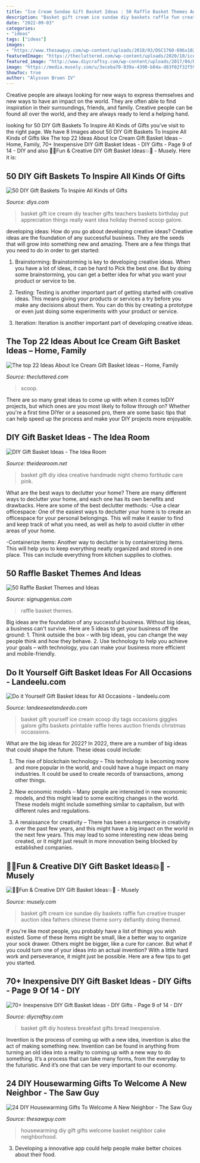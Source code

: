 ```yaml
---
title: "Ice Cream Sundae Gift Basket Ideas : 50 Raffle Basket Themes And Ideas"
description: "Basket gift cream ice sundae diy baskets raffle fun creative trusper auction idea fathers chinese theme sorry defiantly doing themed"
date: "2022-09-03"
categories:
- "ideas"
tags: ["ideas"]
images:
- "https://www.thesawguy.com/wp-content/uploads/2018/03/DSC1760-696x1024.jpg"
featuredImage: "https://thecluttered.com/wp-content/uploads/2020/10/ice-cream-gift-basket-ideas-inspirational-ice-cream-t-basket-toppings-cones-and-a-scoop-of-ice-cream-gift-basket-ideas-scaled.jpg"
featured_image: "http://www.diycraftsy.com/wp-content/uploads/2017/04/DIY-Breakfast-Bread-and-Honey-Butter-Hostess-Gift-Basket.jpg"
image: "https://media.musely.com/u/3eceba70-039a-4390-b84a-d83f02f32f59.jpg"
ShowToc: true
author: "Alysson Bruen IV"
---
```



Creative people are always looking for new ways to express themselves and new ways to have an impact on the world. They are often able to find inspiration in their surroundings, friends, and family. Creative people can be found all over the world, and they are always ready to lend a helping hand.

	

		
looking for 50 DIY Gift Baskets To Inspire All Kinds of Gifts you've visit to the right page. We have 8 Images about 50 DIY Gift Baskets To Inspire All Kinds of Gifts like The top 22 Ideas About Ice Cream Gift Basket Ideas – Home, Family, 70+ Inexpensive DIY Gift Basket Ideas - DIY Gifts - Page 9 of 14 - DIY and also 🎉💥Fun &amp; Creative DIY Gift Basket Ideas💥🎉 - Musely. Here it is:
		
    
## 50 DIY Gift Baskets To Inspire All Kinds Of Gifts

<img loading=lazy src="https://cdn.diys.com/wp-content/uploads/2017/05/DIY-Ice-Cream-Gift-Basket.jpg" onerror="this.onerror=null;this.src='https://tse3.mm.bing.net/th?id=OIP.K3dAyqYjWzqCuhjkveJ67gHaLH&amp;pid=15.1';" alt="50 DIY Gift Baskets To Inspire All Kinds of Gifts">

_Source: diys.com_

>basket gift ice cream diy teacher gifts teachers baskets birthday put appreciation things really want idea holiday themed scoop galore. 

	

developing ideas: How do you go about developing creative ideas?
Creative ideas are the foundation of any successful business. They are the seeds that will grow into something new and amazing. There are a few things that you need to do in order to get started:
1. Brainstorming: Brainstorming is key to developing creative ideas. When you have a lot of ideas, it can be hard to Pick the best one. But by doing some brainstorming, you can get a better idea for what you want your product or service to be.

2. Testing: Testing is another important part of getting started with creative ideas. This means giving your products or services a try before you make any decisions about them. You can do this by creating a prototype or even just doing some experiments with your product or service.

3. Iteration: Iteration is another important part of developing creative ideas.

    
## The Top 22 Ideas About Ice Cream Gift Basket Ideas – Home, Family

<img loading=lazy src="https://thecluttered.com/wp-content/uploads/2020/10/ice-cream-gift-basket-ideas-inspirational-ice-cream-t-basket-toppings-cones-and-a-scoop-of-ice-cream-gift-basket-ideas-scaled.jpg" onerror="this.onerror=null;this.src='https://tse4.mm.bing.net/th?id=OIP.m71X9SOMZrXdmy2DOS1B3wHaJ4&amp;pid=15.1';" alt="The top 22 Ideas About Ice Cream Gift Basket Ideas – Home, Family">

_Source: thecluttered.com_

>scoop. 

	

There are so many great ideas to come up with when it comes toDIY projects, but which ones are you most likely to follow through on? Whether you're a first time DIYer or a seasoned pro, there are some basic tips that can help speed up the process and make your DIY projects more enjoyable.

    
## DIY Gift Basket Ideas - The Idea Room

<img loading=lazy src="http://www.theidearoom.net/wp-content/uploads/2016/10/35-creative-diy-gift-basket-ideas.jpg" onerror="this.onerror=null;this.src='https://tse3.mm.bing.net/th?id=OIP.rfNI-04wl9OVbcNx5OA1NgHaLH&amp;pid=15.1';" alt="DIY Gift Basket Ideas - The Idea Room">

_Source: theidearoom.net_

>basket gift diy idea creative handmade night chemo fortitude care pink. 

	

What are the best ways to declutter your home?
There are many different ways to declutter your home, and each one has its own benefits and drawbacks. Here are some of the best declutter methods: 
-Use a clear officespace: One of the easiest ways to declutter your home is to create an officespace for your personal belongings. This will make it easier to find and keep track of what you need, as well as help to avoid clutter in other areas of your home. 

-Containerize items: Another way to declutter is by containerizing items. This will help you to keep everything neatly organized and stored in one place. This can include everything from kitchen supplies to clothes.

    
## 50 Raffle Basket Themes And Ideas

<img loading=lazy src="https://www.signupgenius.com/cms/socialMediaImages/raffle-basket-themes-ideas-article-1200x8005.jpg" onerror="this.onerror=null;this.src='https://tse1.mm.bing.net/th?id=OIP.xTrhBepStDI8ZnGzFbbmWQHaE8&amp;pid=15.1';" alt="50 Raffle Basket Themes and Ideas">

_Source: signupgenius.com_

>raffle basket themes. 

	

Big ideas are the foundation of any successful business. Without big ideas, a business can't survive. Here are 5 ideas to get your business off the ground: 1. Think outside the box – with big ideas, you can change the way people think and how they behave. 2. Use technology to help you achieve your goals – with technology, you can make your business more efficient and mobile-friendly. 
    
## Do It Yourself Gift Basket Ideas For All Occasions - Landeelu.com

<img loading=lazy src="https://i0.wp.com/www.landeeseelandeedo.com/wp-content/uploads/2016/06/Do-it-Yourself-Gift-Basket-Ideas-for-all-Occassions-Heres-The-SCOOP-Ice-Cream-Gift-Basket-Idea-and-FREE-Printable-Ice-Cream-Tags-via-Giggles-Galore.jpg?resize=610%2C916&amp;ssl=1" onerror="this.onerror=null;this.src='https://tse1.mm.bing.net/th?id=OIP.Re33IkpsMRtKAzMrem9z6gHaLH&amp;pid=15.1';" alt="Do it Yourself Gift Basket Ideas for All Occasions - landeelu.com">

_Source: landeeseelandeedo.com_

>basket gift yourself ice cream scoop diy tags occasions giggles galore gifts baskets printable raffle heres auction friends christmas occassions. 

	

What are the big ideas for 2022?
In 2022, there are a number of big ideas that could shape the future. These ideas could include:
1. The rise of blockchain technology – This technology is becoming more and more popular in the world, and could have a huge impact on many industries. It could be used to create records of transactions, among other things.

2. New economic models – Many people are interested in new economic models, and this might lead to some exciting changes in the world. These models might include something similar to capitalism, but with different rules and regulations.

3. A renaissance for creativity – There has been a resurgence in creativity over the past few years, and this might have a big impact on the world in the next few years. This may lead to some interesting new ideas being created, or it might just result in more innovation being blocked by established companies.

    
## 🎉💥Fun &amp; Creative DIY Gift Basket Ideas💥🎉 - Musely

<img loading=lazy src="https://media.musely.com/u/3eceba70-039a-4390-b84a-d83f02f32f59.jpg" onerror="this.onerror=null;this.src='https://tse2.mm.bing.net/th?id=OIP.tpjQI2XvgY8uRw5UoFxUTgHaFj&amp;pid=15.1';" alt="🎉💥Fun &amp; Creative DIY Gift Basket Ideas💥🎉 - Musely">

_Source: musely.com_

>basket gift cream ice sundae diy baskets raffle fun creative trusper auction idea fathers chinese theme sorry defiantly doing themed. 

	

If you're like most people, you probably have a list of things you wish existed. Some of these items might be small, like a better way to organize your sock drawer. Others might be bigger, like a cure for cancer. But what if you could turn one of your ideas into an actual invention? With a little hard work and perseverance, it might just be possible. Here are a few tips to get you started.

    
## 70+ Inexpensive DIY Gift Basket Ideas - DIY Gifts - Page 9 Of 14 - DIY

<img loading=lazy src="http://www.diycraftsy.com/wp-content/uploads/2017/04/DIY-Breakfast-Bread-and-Honey-Butter-Hostess-Gift-Basket.jpg" onerror="this.onerror=null;this.src='https://tse1.mm.bing.net/th?id=OIP.eVj9lFv-hKrwFPLNNZpEVgHaLK&amp;pid=15.1';" alt="70+ Inexpensive DIY Gift Basket Ideas - DIY Gifts - Page 9 of 14 - DIY">

_Source: diycraftsy.com_

>basket gift diy hostess breakfast gifts bread inexpensive. 

	

Invention is the process of coming up with a new idea, invention is also the act of making something new. Invention can be found in anything from turning an old idea into a reality to coming up with a new way to do something. It’s a process that can take many forms, from the everyday to the futuristic. And it’s one that can be very important to our economy.

    
## 24 DIY Housewarming Gifts To Welcome A New Neighbor - The Saw Guy

<img loading=lazy src="https://www.thesawguy.com/wp-content/uploads/2018/03/DSC1760-696x1024.jpg" onerror="this.onerror=null;this.src='https://tse3.mm.bing.net/th?id=OIP.MdHN16bPk5RUP2te92SjAgHaK5&amp;pid=15.1';" alt="24 DIY Housewarming Gifts To Welcome A New Neighbor - The Saw Guy">

_Source: thesawguy.com_

>housewarming diy gift gifts welcome basket neighbor cake neighborhood. 

	

3. Developing a innovative app could help people make better choices about their food.

